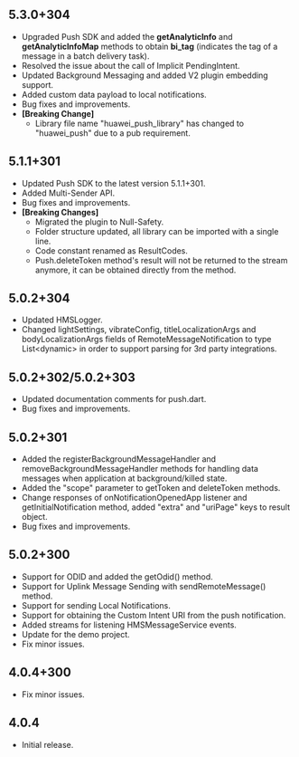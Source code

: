 ## 5.3.0+304
* Upgraded Push SDK and added the **getAnalyticInfo** and **getAnalyticInfoMap** methods to obtain **bi_tag** (indicates the tag of a message in a batch delivery task).
* Resolved the issue about the call of Implicit PendingIntent.
* Updated Background Messaging and added V2 plugin embedding support.
* Added custom data payload to local notifications.
* Bug fixes and improvements.
* **[Breaking Change]**
  * Library file name "huawei_push_library" has changed to "huawei_push" due to a pub requirement.

## 5.1.1+301
* Updated Push SDK to the latest version 5.1.1+301.
* Added Multi-Sender API.
* Bug fixes and improvements.
* **[Breaking Changes]**
  * Migrated the plugin to Null-Safety.
  * Folder structure updated, all library can be imported with a single line.
  * Code constant renamed as ResultCodes.
  * Push.deleteToken method's result will not be returned to the stream anymore, it can be obtained directly from the method.

## 5.0.2+304
* Updated HMSLogger.
* Changed lightSettings, vibrateConfig, titleLocalizationArgs and bodyLocalizationArgs fields of RemoteMessageNotification to type List\<dynamic> in order to support parsing for 3rd party integrations.

## 5.0.2+302/5.0.2+303
* Updated documentation comments for push.dart.
* Bug fixes and improvements.

## 5.0.2+301
* Added the registerBackgroundMessageHandler and removeBackgroundMessageHandler methods for handling data messages when application at background/killed state.
* Added the "scope" parameter to getToken and deleteToken methods.
* Change responses of onNotificationOpenedApp listener and getInitialNotification method, added "extra" and "uriPage" keys to result object.
* Bug fixes and improvements.

## 5.0.2+300
* Support for ODID and added the getOdid() method.
* Support for Uplink Message Sending with sendRemoteMessage() method.
* Support for sending Local Notifications.
* Support for obtaining the Custom Intent URI from the push notification.
* Added streams for listening HMSMessageService events.
* Update for the demo project.
* Fix minor issues.

## 4.0.4+300
* Fix minor issues. 

## 4.0.4
* Initial release.
